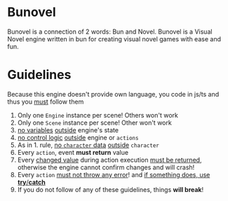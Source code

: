 # Bunovel
Bunovel is a connection of 2 words: Bun and Novel. Bunovel is a Visual Novel engine written in bun for creating visual novel games with ease and fun.
# Guidelines
Because this engine doesn't provide own language, you code in js/ts and thus you <ins>must</ins> follow them <br>

1. Only one `Engine` instance per scene! Others won't work
2. Only one `Scene` instance per scene! Other won't work
3. <ins>no variables</ins> <ins>outside</ins> engine's state
4. <ins>no control logic</ins> <ins>outside</ins> engine or `actions`
5. As in 1. rule, <ins>no `character` data</ins> <ins>outside</ins> `character`
6. Every `action`, event **must return** value
7. Every <ins>changed value</ins> during action execution <ins>must be returned</ins>, otherwise the engine cannot confirm changes and will crash!
8. Every `action` <ins>must not throw any error</ins>! and <ins>if something does, use **try**/**catch** </ins>
9. If you do not follow of any of these guidelines, things **will break**!
